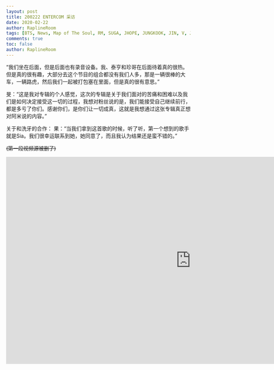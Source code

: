 ```yaml
---
layout: post
title: 200222 ENTERCOM 采访
date: 2020-02-22
author: RaplineRoom
tags: [BTS, News, Map of The Soul, RM, SUGA, JHOPE, JUNGKOOK, JIN, V, JIMIN, 金南俊, 闵玧其, 郑号锡, 金硕珍, 朴智旻, 金泰亨, 田柾国, 新闻, 7, Interviews, 采访, Late Late Show with James Corden, Carpool Karaoke]
comments: true
toc: false
author: RaplineRoom
---
```

“我们坐在后面，但是后面也有录音设备。我、泰亨和珍哥在后面待着真的很热。但是真的很有趣，大部分去这个节目的组合都没有我们人多，那是一辆很棒的大车，一辆路虎，然后我们一起被打包塞在里面，但是真的很有意思。”

旻：“这是我对专辑的个人感觉，这次的专辑是关于我们面对的苦痛和困难以及我们是如何决定接受这一切的过程，我想对粉丝说的是，我们能接受自己继续前行，都是多亏了你们。感谢你们，是你们让一切成真，这就是我想通过这张专辑真正想对阿米说的内容。”

关于和洗牙的合作：
果：“当我们拿到这首歌的时候，听了听，第一个想到的歌手就是Sia。我们很幸运联系到她，她同意了，而且我认为结果还是蛮不错的。”

~~(第一段视频源被删了)~~ 

<div class="video-container"><iframe width="1007" height="566" src="https://www.youtube.com/embed/7RMAtn3o2Ck" frameborder="0" allow="accelerometer; autoplay; encrypted-media; gyroscope; picture-in-picture" allowfullscreen></iframe></div>

